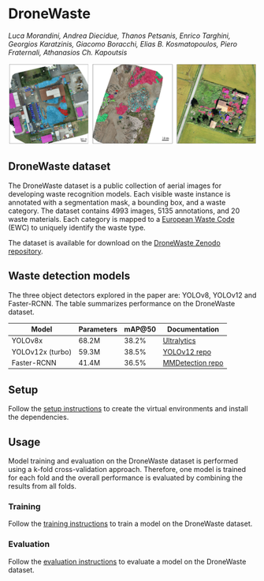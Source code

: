 # DroneWaste

<!-- **TODO: ADD PAPER TITLE** -->

*Luca Morandini, Andrea Diecidue, Thanos Petsanis, Enrico Targhini, Georgios Karatzinis, Giacomo Boracchi, Elias B. Kosmatopoulos, Piero Fraternali, Athanasios Ch. Kapoutsis*

![DroneWaste dataset](docs/sites.png)

## DroneWaste dataset

The DroneWaste dataset is a public collection of aerial images for developing waste recognition models.
Each visible waste instance is annotated with a segmentation mask, a bounding box, and a waste category.
The dataset contains 4993 images, 5135 annotations, and 20 waste materials. Each category is mapped to a [European Waste Code](https://ec.europa.eu/eurostat/web/waste/methodology) (EWC) to uniquely identify the waste type.

The dataset is available for download on the [DroneWaste Zenodo repository](https://doi.org/10.5281/zenodo.17045559).

## Waste detection models

<!-- This repo contains the training and evaluation scripts of the waste detection models presented in the paper: *TODO: ADD PAPER TITLE*. -->

The three object detectors explored in the paper are: YOLOv8, YOLOv12 and Faster-RCNN.
The table summarizes performance on the DroneWaste dataset.

| Model | Parameters | mAP@50 | Documentation |
| --- | --- | --- | --- |
| YOLOv8x | 68.2M | 38.2% | [Ultralytics](https://docs.ultralytics.com/models/yolov8) |
| YOLOv12x (turbo) | 59.3M | 38.5% | [YOLOv12 repo](https://github.com/sunsmarterjie/yolov12) |
| Faster-RCNN | 41.4M | 36.5% | [MMDetection repo](https://github.com/open-mmlab/mmdetection/tree/main/configs/faster_rcnn) |

## Setup

Follow the [setup instructions](docs/setup.md) to create the virtual environments and install the dependencies.

## Usage

Model training and evaluation on the DroneWaste dataset is performed using a k-fold cross-validation approach. Therefore, one model is trained for each fold and the overall performance is evaluated by combining the results from all folds.

### Training

Follow the [training instructions](docs/train.md) to train a model on the DroneWaste dataset.

### Evaluation

Follow the [evaluation instructions](docs/eval.md) to evaluate a model on the DroneWaste dataset.

<!-- ## Citation

```bibtex
@article{morandini2025dronewaste,
    title={TODO: ADD PAPER TITLE},
    author={Morandini, Luca and
            Diecidue, Andrea and
            Petsanis, Thanos and
            Targhini, Enrico and
            Karatzinis, Georgios and
            Boracchi, Giacomo and
            Fraternali, Piero and
            Kosmatopoulos, Elias B. and
            Kapoutsis, Athanasios Ch.},
    journal={TODO: ADD JOURNAL},
    year={2025}
}
``` -->
